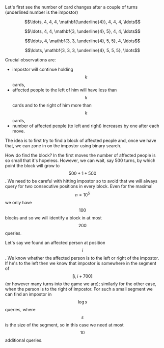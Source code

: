 Let's first see the number of card changes after a couple of turns (underlined number is the impostor)

$$\ldots, 4, 4, 4, \mathbf{\underline{4}}, 4, 4, 4, \ldots$$

$$\ldots, 4, 4, \mathbf{3, \underline{4}, 5}, 4, 4, \ldots$$

$$\ldots, 4, \mathbf{3, 3, \underline{4}, 5, 5}, 4, \ldots$$

$$\ldots, \mathbf{3, 3, 3, \underline{4}, 5, 5, 5}, \ldots$$

Crucial observations are:

- impostor will continue holding $$k$$ cards,
- affected people to the left of him will have less than $$k$$ cards and to the right of him more than $$k$$ cards,
- number of affected people (to left and right) increases by one after each move.

The idea is to first try to find a block of affected people and, once we have that, we can zone in on the impostor using binary search.

How do find the block?  In the first moves the number of affected people is so small that it's hopeless. However, we can wait, say 500 turns, by which point the block will grow to $$500+1+500$$.  We need to be careful with hitting impostor so to avoid that we will always query for two consecutive positions in every block.  Even for the maximal $$n = 10^5$$ we only have $$100$$ blocks and so we will identify a block in at most $$200$$ queries.

Let's say we found an affected person at position $$i$$.  We know whether the affected person is to the left or right of the impostor.  If he's to the left then we know that impostor is somewhere in the segment of $$[i, i+700]$$ (or however many turns into the game we are); similarly for the other case, when the person is to the right of impostor.  For such a small segment we can find an impostor in $$\log s$$ queries, where $$s$$ is the size of the segment, so in this case we need at most $$10$$ additional queries.
